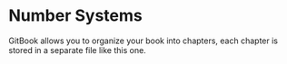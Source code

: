 # Number Systems

GitBook allows you to organize your book into chapters, each chapter is stored in a separate file like this one.
